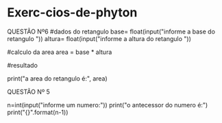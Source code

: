 # Exerc-cios-de-phyton

QUESTÃO Nº6
#dados do retangulo
base= float(input("informe a base do retangulo "))
altura= float(input("informe a altura do retangulo "))
 
#calculo da area
area = base * altura
 
 #resultado
 
print("a area do retangulo é:", area)


  QUESTÃO Nº 5

n=int(input("informe um numero:"))
print("o antecessor do numero é:")
print("{}".format(n-1))



 
